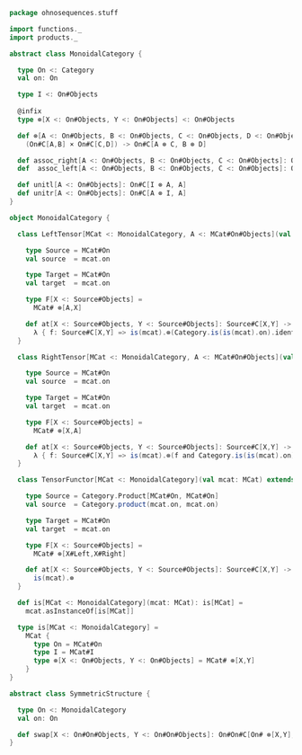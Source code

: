 
```scala
package ohnosequences.stuff

import functions._
import products._

abstract class MonoidalCategory {

  type On <: Category
  val on: On

  type I <: On#Objects
  
  @infix
  type ⊗[X <: On#Objects, Y <: On#Objects] <: On#Objects

  def ⊗[A <: On#Objects, B <: On#Objects, C <: On#Objects, D <: On#Objects]:
    (On#C[A,B] × On#C[C,D]) -> On#C[A ⊗ C, B ⊗ D]

  def assoc_right[A <: On#Objects, B <: On#Objects, C <: On#Objects]: On#C[ (A ⊗ B) ⊗ C, A ⊗ (B ⊗ C) ]
  def  assoc_left[A <: On#Objects, B <: On#Objects, C <: On#Objects]: On#C[ A ⊗ (B ⊗ C), (A ⊗ B) ⊗ C ]

  def unitl[A <: On#Objects]: On#C[I ⊗ A, A]
  def unitr[A <: On#Objects]: On#C[A ⊗ I, A]
}

object MonoidalCategory {

  class LeftTensor[MCat <: MonoidalCategory, A <: MCat#On#Objects](val mcat: MCat) extends Functor {

    type Source = MCat#On
    val source  = mcat.on

    type Target = MCat#On
    val target  = mcat.on

    type F[X <: Source#Objects] =
      MCat# ⊗[A,X]

    def at[X <: Source#Objects, Y <: Source#Objects]: Source#C[X,Y] -> Target#C[F[X], F[Y]] =
      λ { f: Source#C[X,Y] => is(mcat).⊗(Category.is(is(mcat).on).identity and f) }
  }

  class RightTensor[MCat <: MonoidalCategory, A <: MCat#On#Objects](val mcat: MCat) extends Functor {

    type Source = MCat#On
    val source  = mcat.on

    type Target = MCat#On
    val target  = mcat.on

    type F[X <: Source#Objects] =
      MCat# ⊗[X,A]

    def at[X <: Source#Objects, Y <: Source#Objects]: Source#C[X,Y] -> Target#C[F[X], F[Y]] =
      λ { f: Source#C[X,Y] => is(mcat).⊗(f and Category.is(is(mcat).on).identity) }
  }

  class TensorFunctor[MCat <: MonoidalCategory](val mcat: MCat) extends Functor {

    type Source = Category.Product[MCat#On, MCat#On]
    val source  = Category.product(mcat.on, mcat.on)

    type Target = MCat#On
    val target  = mcat.on

    type F[X <: Source#Objects] =
      MCat# ⊗[X#Left,X#Right]

    def at[X <: Source#Objects, Y <: Source#Objects]: Source#C[X,Y] -> Target#C[F[X], F[Y]] =
      is(mcat).⊗
  }

  def is[MCat <: MonoidalCategory](mcat: MCat): is[MCat] =
    mcat.asInstanceOf[is[MCat]]

  type is[MCat <: MonoidalCategory] =
    MCat {
      type On = MCat#On
      type I = MCat#I
      type ⊗[X <: On#Objects, Y <: On#Objects] = MCat# ⊗[X,Y]
    }
}

abstract class SymmetricStructure {

  type On <: MonoidalCategory
  val on: On

  def swap[X <: On#On#Objects, Y <: On#On#Objects]: On#On#C[On# ⊗[X,Y], On# ⊗[Y,X]]
}

```




[test/scala/tuples/stdComparison.scala]: ../../../test/scala/tuples/stdComparison.scala.md
[test/scala/tuples/syntax.scala]: ../../../test/scala/tuples/syntax.scala.md
[test/scala/functors/functorExamples.scala]: ../../../test/scala/functors/functorExamples.scala.md
[test/scala/sums.scala]: ../../../test/scala/sums.scala.md
[test/scala/ScalaCategory.scala]: ../../../test/scala/ScalaCategory.scala.md
[test/scala/functions/syntax.scala]: ../../../test/scala/functions/syntax.scala.md
[test/scala/categories.scala]: ../../../test/scala/categories.scala.md
[main/scala/stuff/monoidalCategories.scala]: monoidalCategories.scala.md
[main/scala/stuff/products.scala]: products.scala.md
[main/scala/stuff/Scala.scala]: Scala.scala.md
[main/scala/stuff/package.scala]: package.scala.md
[main/scala/stuff/sums.scala]: sums.scala.md
[main/scala/stuff/monoids.scala]: monoids.scala.md
[main/scala/stuff/maybe.scala]: maybe.scala.md
[main/scala/stuff/boolean.scala]: boolean.scala.md
[main/scala/stuff/functors.scala]: functors.scala.md
[main/scala/stuff/naturalTransformations.scala]: naturalTransformations.scala.md
[main/scala/stuff/categories.scala]: categories.scala.md
[main/scala/stuff/functions.scala]: functions.scala.md